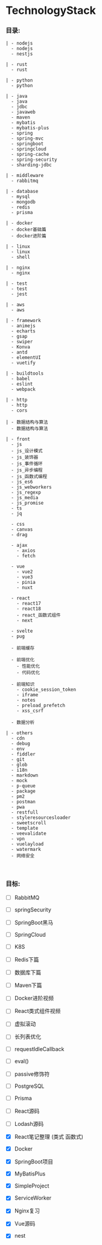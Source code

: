 # TechnologyStack

### 目录:

    | - nodejs
      - nodejs
      - nestjs

    | - rust
      - rust
    
    | - python
      - python

    | - java
      - java
      - jdbc
      - javaweb
      - maven
      - mybatis
      - mybatis-plus
      - spring
      - spring-mvc
      - springboot
      - springcloud
      - spring-cache
      - spring-security
      - sharding-jdbc
      
    | - middleware
      - rabbitmq

    | - database
      - mysql
      - mongodb
      - redis
      - prisma

    | - docker
      - docker基础篇
      - docker进阶篇

    | - linux
      - linux
      - shell
    
    | - nginx
      - nginx

    | - test
      - test
      - jest

    | - aws
      - aws

    | - framework
      - animejs
      - echarts
      - gsap
      - swiper
      - Konva
      - antd
      - elementUI
      - vuetify

    | - buildtools
      - babel
      - eslint
      - webpack

    | - http
      - http
      - cors

    | - 数据结构与算法
      - 数据结构与算法

    | - front
      - js
      - js_设计模式
      - js_装饰器
      - js_事件循环
      - js_异步编程
      - js_函数式编程
      - js_es6
      - js_webworkers
      - js_regexp
      - js_media
      - js_promise
      - ts
      - jq

      - css
      - canvas
      - drag

      - ajax
        - axios
        - fetch

      - vue
        - vue2
        - vue3
        - pinia
        - nuxt

      - react
        - react17
        - react18
        - react_函数式组件
        - next

      - svelte
      - pug

      - 前端缓存

      - 前端优化
        - 性能优化
        - 代码优化

      - 前端知识
        - cookie_session_token
        - iframe
        - notes
        - preload_prefetch
        - xss_csrf

      - 数据分析

    | - others
      - cdn
      - debug
      - env
      - fiddler
      - git
      - glob
      - i18n
      - markdown
      - mock
      - p-queue
      - package
      - pm2
      - postman
      - pwa
      - restfull
      - styleresourcesloader
      - sweetscroll
      - template
      - veevalidate
      - vpn
      - vuelayload
      - watermark
      - 网络安全


<br>

### 目标:
- [ ] RabbitMQ
- [ ] springSecurity
- [ ] SpringBoot黑马
- [ ] SpringCloud
- [ ] K8S

- [ ] Redis下篇
- [ ] 数据库下篇
- [ ] Maven下篇
- [ ] Docker进阶视频
- [ ] React类式组件视频

- [ ] 虚拟滚动
- [ ] 长列表优化
- [ ] requestIdleCallback
- [ ] eval()
- [ ] passive修饰符
- [ ] PostgreSQL
- [ ] Prisma
- [ ] React源码 
- [ ] Lodash源码

- [x] React笔记整理 (类式 函数式)
- [x] Docker
- [x] SpringBoot项目
- [x] MyBatisPlus
- [x] SimpleProject
- [x] ServiceWorker
- [x] Nginx复习
- [x] Vue源码
- [x] nest